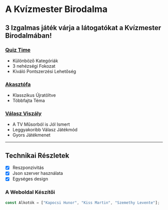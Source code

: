 # A Kvízmester Birodalma

## 3 Izgalmas játék várja a látogatókat a Kvízmester Birodalmában!

### [Quiz Time](https://kiss-martin.github.io/A-Kvizmester-Birodalma/quiz.html)
- Különböző Kategóriák
- 3 nehézségi Fokozat
- Kiváló Pontszerzési Lehetőség

### [Akasztófa](https://kiss-martin.github.io/A-Kvizmester-Birodalma/hangman.html)
- Klasszikus Újratöltve
- Többfajta Téma

### [Válasz Viszály](https://kiss-martin.github.io/A-Kvizmester-Birodalma/secret.html)
- A TV Műsorból is Jól Ismert
- Leggyakoribb Válasz Játékmód
- Gyors Játékmenet
---

## Technikai Részletek

- [x] Reszponzivitás
- [x] Json szerver használata
- [x] Egységes design

### A Weboldal Készítői
```javascript
const Alkotók = ["Kapocsi Hunor", "Kiss Martin", "Szemethy Levente"];
```
